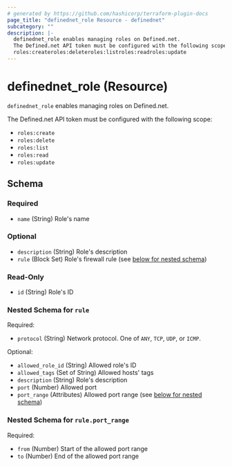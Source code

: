 ```yaml
---
# generated by https://github.com/hashicorp/terraform-plugin-docs
page_title: "definednet_role Resource - definednet"
subcategory: ""
description: |-
  definednet_role enables managing roles on Defined.net.
  The Defined.net API token must be configured with the following scope:
  roles:createroles:deleteroles:listroles:readroles:update
---
```


# definednet_role (Resource)

`definednet_role` enables managing roles on Defined.net.

The Defined.net API token must be configured with the following scope:

- `roles:create`
- `roles:delete`
- `roles:list`
- `roles:read`
- `roles:update`



<!-- schema generated by tfplugindocs -->
## Schema

### Required

- `name` (String) Role's name

### Optional

- `description` (String) Role's description
- `rule` (Block Set) Role's firewall rule (see [below for nested schema](#nestedblock--rule))

### Read-Only

- `id` (String) Role's ID

<a id="nestedblock--rule"></a>
### Nested Schema for `rule`

Required:

- `protocol` (String) Network protocol. One of `ANY`, `TCP`, `UDP`, or `ICMP`.

Optional:

- `allowed_role_id` (String) Allowed role's ID
- `allowed_tags` (Set of String) Allowed hosts' tags
- `description` (String) Role's description
- `port` (Number) Allowed port
- `port_range` (Attributes) Allowed port range (see [below for nested schema](#nestedatt--rule--port_range))

<a id="nestedatt--rule--port_range"></a>
### Nested Schema for `rule.port_range`

Required:

- `from` (Number) Start of the allowed port range
- `to` (Number) End of the allowed port range
